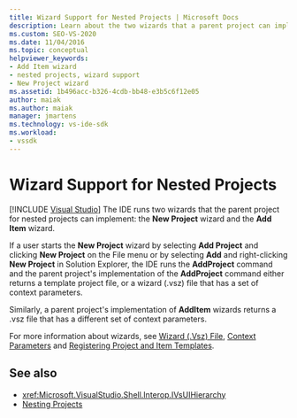 ```yaml
---
title: Wizard Support for Nested Projects | Microsoft Docs
description: Learn about the two wizards that a parent project can implement for nested projects in your VSPackage in the Visual Studio SDK.
ms.custom: SEO-VS-2020
ms.date: 11/04/2016
ms.topic: conceptual
helpviewer_keywords:
- Add Item wizard
- nested projects, wizard support
- New Project wizard
ms.assetid: 1b496acc-b326-4cdb-bb48-e3b5c6f12e05
author: maiak
ms.author: maiak
manager: jmartens
ms.technology: vs-ide-sdk
ms.workload:
- vssdk
---
```

# Wizard Support for Nested Projects

 [!INCLUDE [Visual Studio](~/includes/applies-to-version/vs-windows-only.md)]
The IDE runs two wizards that the parent project for nested projects can implement: the **New Project** wizard and the **Add Item** wizard.

 If a user starts the **New Project** wizard by selecting **Add Project** and clicking **New Project** on the File menu or by selecting **Add** and right-clicking **New Project** in Solution Explorer, the IDE runs the **AddProject** command and the parent project's implementation of the **AddProject** command either returns a template project file, or a wizard (.vsz) file that has a set of context parameters.

 Similarly, a parent project's implementation of **AddItem** wizards returns a .vsz file that has a different set of context parameters.

 For more information about wizards, see [Wizard (.Vsz) File](../../extensibility/internals/wizard-dot-vsz-file.md), [Context Parameters](../../extensibility/internals/context-parameters.md) and [Registering Project and Item Templates](../../extensibility/internals/registering-project-and-item-templates.md).

## See also
- <xref:Microsoft.VisualStudio.Shell.Interop.IVsUIHierarchy>
- [Nesting Projects](../../extensibility/internals/nesting-projects.md)
